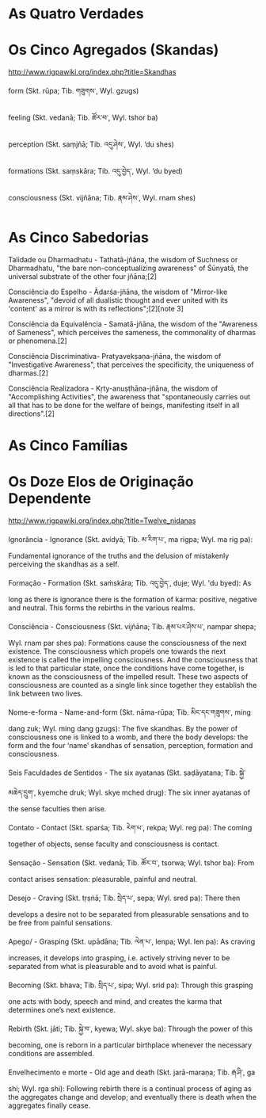# As Quatro Verdades

# Os Cinco Agregados (Skandas)
http://www.rigpawiki.org/index.php?title=Skandhas

form (Skt. rūpa; Tib. གཟུགས་, Wyl. gzugs)

feeling (Skt. vedanā; Tib. ཚོར་བ་, Wyl. tshor ba)

perception (Skt. saṃjñā; Tib. འདུ་ཤེས་, Wyl. ‘du shes)

formations (Skt. saṃskāra; Tib. འདུ་བྱེད་, Wyl. ‘du byed)

consciousness (Skt. vijñāna; Tib. རྣམ་ཤེས་, Wyl. rnam shes)

# As Cinco Sabedorias

Talidade ou Dharmadhatu - Tathatā-jñāna, the wisdom of Suchness or Dharmadhatu, "the bare non-conceptualizing awareness" of Śūnyatā, the universal substrate of the other four jñāna;[2]

Consciência do Espelho - Ādarśa-jñāna, the wisdom of "Mirror-like Awareness", "devoid of all dualistic thought and ever united with its 'content' as a mirror is with its reflections";[2][note 3]

Consciência da Equivalência - Samatā-jñāna, the wisdom of the "Awareness of Sameness", which perceives the sameness, the commonality of dharmas or phenomena.[2]

Consciência Discriminativa- Pratyavekṣaṇa-jñāna, the wisdom of "Investigative Awareness", that perceives the specificity, the uniqueness of dharmas.[2]

Consciência Realizadora - Kṛty-anuṣṭhāna-jñāna, the wisdom of "Accomplishing Activities", the awareness that "spontaneously carries out all that has to be done for the welfare of beings, manifesting itself in all directions".[2]

# As Cinco Famílias


# Os Doze Elos de Originação Dependente
http://www.rigpawiki.org/index.php?title=Twelve_nidanas

Ignorância - Ignorance (Skt. avidyā; Tib. མ་རིག་པ་, ma rigpa; Wyl. ma rig pa): Fundamental ignorance of the truths and the delusion of mistakenly perceiving the skandhas as a self.

Formação - Formation (Skt. saṁskāra; Tib. འདུ་བྱེད་, duje; Wyl. 'du byed): As long as there is ignorance there is the formation of karma: positive, negative and neutral. This forms the rebirths in the various realms.

Consciência - Consciousness (Skt. vijñāna; Tib. རྣམ་པར་ཤེས་པ་, nampar shepa; Wyl. rnam par shes pa): Formations cause the consciousness of the next existence. The consciousness which propels one towards the next existence is called the impelling consciousness. And the consciousness that is led to that particular state, once the conditions have come together, is known as the consciousness of the impelled result. These two aspects of consciousness are counted as a single link since together they establish the link between two lives.

Nome-e-forma - Name-and-form (Skt. nāma-rūpa; Tib. མིང་དང་གཟུགས་, ming dang zuk; Wyl. ming dang gzugs): The five skandhas. By the power of consciousness one is linked to a womb, and there the body develops: the form and the four ‘name’ skandhas of sensation, perception, formation and consciousness.

Seis Faculdades de Sentidos - The six ayatanas (Skt. ṣaḍāyatana; Tib. སྐྱེ་མཆེད་དྲུག་, kyemche druk; Wyl. skye mched drug): The six inner ayatanas of the sense faculties then arise.

Contato - Contact (Skt. sparśa; Tib. རེག་པ་, rekpa; Wyl. reg pa): The coming together of objects, sense faculty and consciousness is contact.

Sensação - Sensation (Skt. vedanā; Tib. ཚོར་བ་, tsorwa; Wyl. tshor ba): From contact arises sensation: pleasurable, painful and neutral.

Desejo - Craving (Skt. tṛṣṅā; Tib. སྲེད་པ་, sepa; Wyl. sred pa): There then develops a desire not to be separated from pleasurable sensations and to be free from painful sensations.

Apego/ - Grasping (Skt. upādāna; Tib. ལེན་པ་, lenpa; Wyl. len pa): As craving increases, it develops into grasping, i.e. actively striving never to be separated from what is pleasurable and to avoid what is painful.

Becoming (Skt. bhava; Tib. སྲིད་པ་, sipa; Wyl. srid pa): Through this grasping one acts with body, speech and mind, and creates the karma that determines one’s next existence.

Rebirth (Skt. jāti; Tib. སྐྱེ་བ་, kyewa; Wyl. skye ba): Through the power of this becoming, one is reborn in a particular birthplace whenever the necessary conditions are assembled.

Envelhecimento e morte - Old age and death (Skt. jarā-maraṇa; Tib. རྒ་ཤི་, ga shi; Wyl. rga shi): Following rebirth there is a continual process of aging as the aggregates change and develop; and eventually there is death when the aggregates finally cease.
